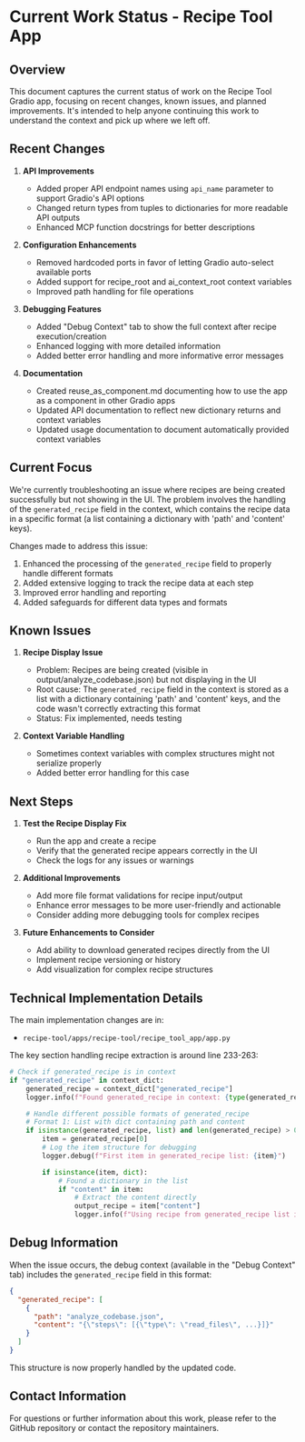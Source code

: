 # Current Work Status - Recipe Tool App

## Overview

This document captures the current status of work on the Recipe Tool Gradio app, focusing on recent changes, known issues, and planned improvements. It's intended to help anyone continuing this work to understand the context and pick up where we left off.

## Recent Changes

1. **API Improvements**

   - Added proper API endpoint names using `api_name` parameter to support Gradio's API options
   - Changed return types from tuples to dictionaries for more readable API outputs
   - Enhanced MCP function docstrings for better descriptions

2. **Configuration Enhancements**

   - Removed hardcoded ports in favor of letting Gradio auto-select available ports
   - Added support for recipe_root and ai_context_root context variables
   - Improved path handling for file operations

3. **Debugging Features**

   - Added "Debug Context" tab to show the full context after recipe execution/creation
   - Enhanced logging with more detailed information
   - Added better error handling and more informative error messages

4. **Documentation**
   - Created reuse_as_component.md documenting how to use the app as a component in other Gradio apps
   - Updated API documentation to reflect new dictionary returns and context variables
   - Updated usage documentation to document automatically provided context variables

## Current Focus

We're currently troubleshooting an issue where recipes are being created successfully but not showing in the UI. The problem involves the handling of the `generated_recipe` field in the context, which contains the recipe data in a specific format (a list containing a dictionary with 'path' and 'content' keys).

Changes made to address this issue:

1. Enhanced the processing of the `generated_recipe` field to properly handle different formats
2. Added extensive logging to track the recipe data at each step
3. Improved error handling and reporting
4. Added safeguards for different data types and formats

## Known Issues

1. **Recipe Display Issue**

   - Problem: Recipes are being created (visible in output/analyze_codebase.json) but not displaying in the UI
   - Root cause: The `generated_recipe` field in the context is stored as a list with a dictionary containing 'path' and 'content' keys, and the code wasn't correctly extracting this format
   - Status: Fix implemented, needs testing

2. **Context Variable Handling**
   - Sometimes context variables with complex structures might not serialize properly
   - Added better error handling for this case

## Next Steps

1. **Test the Recipe Display Fix**

   - Run the app and create a recipe
   - Verify that the generated recipe appears correctly in the UI
   - Check the logs for any issues or warnings

2. **Additional Improvements**

   - Add more file format validations for recipe input/output
   - Enhance error messages to be more user-friendly and actionable
   - Consider adding more debugging tools for complex recipes

3. **Future Enhancements to Consider**
   - Add ability to download generated recipes directly from the UI
   - Implement recipe versioning or history
   - Add visualization for complex recipe structures

## Technical Implementation Details

The main implementation changes are in:

- `recipe-tool/apps/recipe-tool/recipe_tool_app/app.py`

The key section handling recipe extraction is around line 233-263:

```python
# Check if generated_recipe is in context
if "generated_recipe" in context_dict:
    generated_recipe = context_dict["generated_recipe"]
    logger.info(f"Found generated_recipe in context: {type(generated_recipe)}")

    # Handle different possible formats of generated_recipe
    # Format 1: List with dict containing path and content
    if isinstance(generated_recipe, list) and len(generated_recipe) > 0:
        item = generated_recipe[0]
        # Log the item structure for debugging
        logger.debug(f"First item in generated_recipe list: {item}")

        if isinstance(item, dict):
            # Found a dictionary in the list
            if "content" in item:
                # Extract the content directly
                output_recipe = item["content"]
                logger.info(f"Using recipe from generated_recipe list item with content key: {item.get('path', 'unknown')}")
```

## Debug Information

When the issue occurs, the debug context (available in the "Debug Context" tab) includes the `generated_recipe` field in this format:

```json
{
  "generated_recipe": [
    {
      "path": "analyze_codebase.json",
      "content": "{\"steps\": [{\"type\": \"read_files\", ...}]}"
    }
  ]
}
```

This structure is now properly handled by the updated code.

## Contact Information

For questions or further information about this work, please refer to the GitHub repository or contact the repository maintainers.
